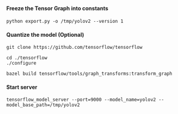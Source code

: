 ##  

#### Freeze the Tensor Graph into constants
```
python export.py -o /tmp/yolov2 --version 1
```
#### Quantize the model (Optional)
```
git clone https://github.com/tensorflow/tensorflow
```
```
cd ./tensorflow
./configure
```

```
bazel build tensorflow/tools/graph_transforms:transform_graph

```

#### Start server
```
tensorflow_model_server --port=9000 --model_name=yolov2 --model_base_path=/tmp/yolov2
```
